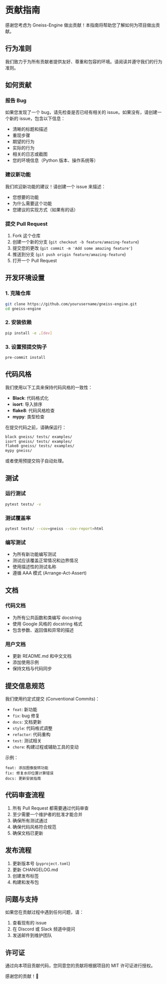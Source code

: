 # 贡献指南

感谢您考虑为 Gneiss-Engine 做出贡献！本指南将帮助您了解如何为项目做出贡献。

## 行为准则

我们致力于为所有贡献者提供友好、尊重和包容的环境。请阅读并遵守我们的行为准则。

## 如何贡献

### 报告 Bug

如果您发现了一个 bug，请先检查是否已经有相关的 issue。如果没有，请创建一个新的 issue，包含以下信息：

- 清晰的标题和描述
- 重现步骤
- 期望的行为
- 实际的行为
- 相关的日志或截图
- 您的环境信息（Python 版本、操作系统等）

### 建议新功能

我们欢迎新功能的建议！请创建一个 issue 来描述：

- 您想要的功能
- 为什么需要这个功能
- 您建议的实现方式（如果有的话）

### 提交 Pull Request

1. Fork 这个仓库
2. 创建一个新的分支 (`git checkout -b feature/amazing-feature`)
3. 提交您的更改 (`git commit -m 'Add some amazing feature'`)
4. 推送到分支 (`git push origin feature/amazing-feature`)
5. 打开一个 Pull Request

## 开发环境设置

### 1. 克隆仓库

```bash
git clone https://github.com/yourusername/gneiss-engine.git
cd gneiss-engine
```

### 2. 安装依赖

```bash
pip install -e .[dev]
```

### 3. 设置预提交钩子

```bash
pre-commit install
```

## 代码风格

我们使用以下工具来保持代码风格的一致性：

- **Black**: 代码格式化
- **isort**: 导入排序
- **flake8**: 代码风格检查
- **mypy**: 类型检查

在提交代码之前，请确保运行：

```bash
black gneiss/ tests/ examples/
isort gneiss/ tests/ examples/
flake8 gneiss/ tests/ examples/
mypy gneiss/
```

或者使用预提交钩子自动处理。

## 测试

### 运行测试

```bash
pytest tests/ -v
```

### 测试覆盖率

```bash
pytest tests/ --cov=gneiss --cov-report=html
```

### 编写测试

- 为所有新功能编写测试
- 测试应该覆盖正常情况和边界情况
- 使用描述性的测试名称
- 遵循 AAA 模式 (Arrange-Act-Assert)

## 文档

### 代码文档

- 为所有公共函数和类编写 docstring
- 使用 Google 风格的 docstring 格式
- 包含参数、返回值和异常的描述

### 用户文档

- 更新 README.md 和中文文档
- 添加使用示例
- 保持文档与代码同步

## 提交信息规范

我们使用约定式提交 (Conventional Commits)：

- `feat`: 新功能
- `fix`: bug 修复
- `docs`: 文档更新
- `style`: 代码格式调整
- `refactor`: 代码重构
- `test`: 测试相关
- `chore`: 构建过程或辅助工具的变动

示例：
```
feat: 添加图像旋转功能
fix: 修复水印位置计算错误
docs: 更新安装指南
```

## 代码审查流程

1. 所有 Pull Request 都需要通过代码审查
2. 至少需要一个维护者的批准才能合并
3. 确保所有测试通过
4. 确保代码风格符合规范
5. 确保文档已更新

## 发布流程

1. 更新版本号 (`pyproject.toml`)
2. 更新 CHANGELOG.md
3. 创建发布标签
4. 构建和发布包

## 问题与支持

如果您在贡献过程中遇到任何问题，请：

1. 查看现有的 issue
2. 在 Discord 或 Slack 频道中提问
3. 发送邮件到维护团队

## 许可证

通过向本项目贡献代码，您同意您的贡献将根据项目的 MIT 许可证进行授权。

感谢您的贡献！🎉